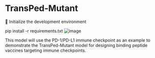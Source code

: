 # TransPed-Mutant

🚀 Initialize the development environment

pip install -r requirements.txt
![image](https://github.com/user-attachments/assets/9833758f-335a-420d-9980-48b2cf50f58d)

 This model will use the PD-1/PD-L1 immune checkpoint as an example to demonstrate the TransPed-Mutant model for designing binding peptide vaccines targeting immune checkpoints.
 

